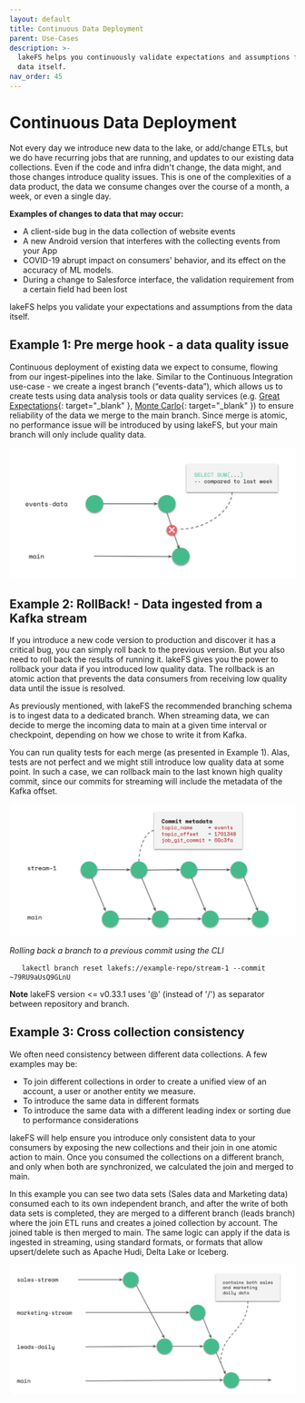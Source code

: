 ```yaml
---
layout: default
title: Continuous Data Deployment
parent: Use-Cases
description: >-
  lakeFS helps you continuously validate expectations and assumptions from the
  data itself.
nav_order: 45
---
```


# Continuous Data Deployment

Not every day we introduce new data to the lake, or add/change ETLs, but we do have recurring jobs that are running, and updates to our existing data collections. Even if the code and infra didn't change, the data might, and those changes introduce quality issues. This is one of the complexities of a data product, the data we consume changes over the course of a month, a week, or even a single day.

**Examples of changes to data that may occur:**

* A client-side bug in the data collection of website events
* A new Android version that interferes with the collecting events from your App
* COVID-19 abrupt impact on consumers' behavior, and its effect on the accuracy of ML models.
* During a change to Salesforce interface, the validation requirement from a certain field had been lost

lakeFS helps you validate your expectations and assumptions from the data itself.

## Example 1: Pre merge hook - a data quality issue

Continuous deployment of existing data we expect to consume, flowing from our ingest-pipelines into the lake. Similar to the Continuous Integration use-case - we create a ingest branch \(“events-data”\), which allows us to create tests using data analysis tools or data quality services \(e.g. [Great Expectations](https://greatexpectations.io/){: target="\_blank" }, [Monte Carlo](https://www.montecarlodata.com/){: target="\_blank" }\) to ensure reliability of the data we merge to the main branch. Since merge is atomic, no performance issue will be introduced by using lakeFS, but your main branch will only include quality data.

![branching\_6](../.gitbook/assets/branching_6%20%281%29.png)

## Example 2: RollBack! - Data ingested from a Kafka stream

If you introduce a new code version to production and discover it has a critical bug, you can simply roll back to the previous version. But you also need to roll back the results of running it. lakeFS gives you the power to rollback your data if you introduced low quality data. The rollback is an atomic action that prevents the data consumers from receiving low quality data until the issue is resolved.

As previously mentioned, with lakeFS the recommended branching schema is to ingest data to a dedicated branch. When streaming data, we can decide to merge the incoming data to main at a given time interval or checkpoint, depending on how we chose to write it from Kafka.

You can run quality tests for each merge \(as presented in Example 1\). Alas, tests are not perfect and we might still introduce low quality data at some point. In such a case, we can rollback main to the last known high quality commit, since our commits for streaming will include the metadata of the Kafka offset.

![branching\_7](../.gitbook/assets/branching_7%20%281%29.png)

_Rolling back a branch to a previous commit using the CLI_

```text
   lakectl branch reset lakefs://example-repo/stream-1 --commit ~79RU9aUsQ9GLnU
```

**Note** lakeFS version &lt;= v0.33.1 uses '@' \(instead of '/'\) as separator between repository and branch.

## Example 3: Cross collection consistency

We often need consistency between different data collections. A few examples may be:

* To join different collections in order to create a unified view of an account, a user or another entity we measure.
* To introduce the same data in different formats
* To introduce the same data with a different leading index or sorting due to performance considerations

lakeFS will help ensure you introduce only consistent data to your consumers by exposing the new collections and their join in one atomic action to main. Once you consumed the collections on a different branch, and only when both are synchronized, we calculated the join and merged to main.

In this example you can see two data sets \(Sales data and Marketing data\) consumed each to its own independent branch, and after the write of both data sets is completed, they are merged to a different branch \(leads branch\) where the join ETL runs and creates a joined collection by account. The joined table is then merged to main. The same logic can apply if the data is ingested in streaming, using standard formats, or formats that allow upsert/delete such as Apache Hudi, Delta Lake or Iceberg.

![branching\_8](../.gitbook/assets/branching_8%20%281%29.png)

